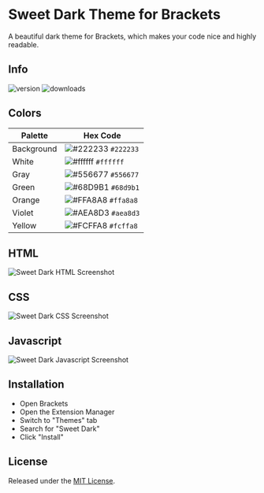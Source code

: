 # Sweet Dark Theme for Brackets
A beautiful dark theme for Brackets, which makes your code nice and highly readable.

## Info
![version](https://flat.badges.ml/v/sweet-dark)  ![downloads](https://flat.badges.ml/dt/sweet-dark)

## Colors
Palette | Hex Code
--- | ---
Background | ![#222233](https://placehold.it/15/222233/ffffff?text=+) `#222233`
White | ![#ffffff](https://placehold.it/15/ffffff/000000?text=+) `#ffffff`
Gray | ![#556677](https://placehold.it/15/556677/000000?text=+) `#556677`
Green | ![#68D9B1](https://placehold.it/15/68d9b1/000000?text=+) `#68d9b1`
Orange | ![#FFA8A8](https://placehold.it/15/ffa8a8/000000?text=+) `#ffa8a8`
Violet | ![#AEA8D3](https://placehold.it/15/aea8d3/000000?text=+) `#aea8d3`
Yellow | ![#FCFFA8](https://placehold.it/15/fcffa8/000000?text=+) `#fcffa8`

## HTML
![Sweet Dark HTML Screenshot](https://github.com/smrlo/sweet-dark/blob/master/screenshots/html.png)
## CSS
![Sweet Dark CSS Screenshot](https://github.com/smrlo/sweet-dark/blob/master/screenshots/css.png)
## Javascript
![Sweet Dark Javascript Screenshot](https://github.com/smrlo/sweet-dark/blob/master/screenshots/js.png)

## Installation
* Open Brackets
* Open the Extension Manager
* Switch to "Themes" tab
* Search for "Sweet Dark"
* Click "Install"

## License
Released under the [MIT License](https://github.com/smrlo/sweet-dark/blob/master/LICENSE).
